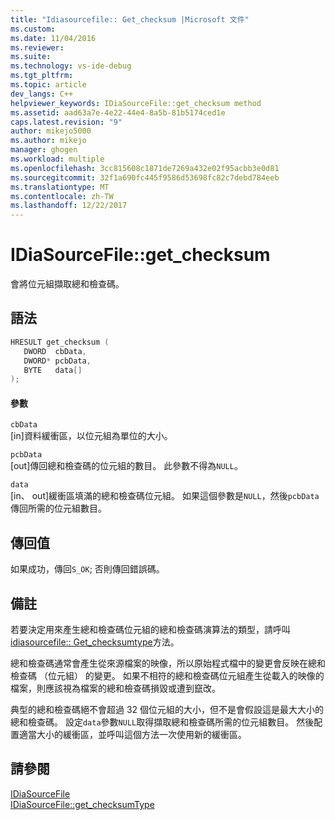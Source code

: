 ```yaml
---
title: "Idiasourcefile:: Get_checksum |Microsoft 文件"
ms.custom: 
ms.date: 11/04/2016
ms.reviewer: 
ms.suite: 
ms.technology: vs-ide-debug
ms.tgt_pltfrm: 
ms.topic: article
dev_langs: C++
helpviewer_keywords: IDiaSourceFile::get_checksum method
ms.assetid: aad63a7e-4e22-44e4-8a5b-81b5174ced1e
caps.latest.revision: "9"
author: mikejo5000
ms.author: mikejo
manager: ghogen
ms.workload: multiple
ms.openlocfilehash: 3cc815608c1871de7269a432e02f95acbb3e0d81
ms.sourcegitcommit: 32f1a690fc445f9586d53698fc82c7debd784eeb
ms.translationtype: MT
ms.contentlocale: zh-TW
ms.lasthandoff: 12/22/2017
---
```

# <a name="idiasourcefilegetchecksum"></a>IDiaSourceFile::get_checksum
會將位元組擷取總和檢查碼。  
  
## <a name="syntax"></a>語法  
  
```C++  
HRESULT get_checksum (   
   DWORD  cbData,  
   DWORD* pcbData,  
   BYTE   data[]  
);  
```  
  
#### <a name="parameters"></a>參數  
 `cbData`  
 [in]資料緩衝區，以位元組為單位的大小。  
  
 `pcbData`  
 [out]傳回總和檢查碼的位元組的數目。 此參數不得為`NULL`。  
  
 `data`  
 [in、 out]緩衝區填滿的總和檢查碼位元組。 如果這個參數是`NULL`，然後`pcbData`傳回所需的位元組數目。  
  
## <a name="return-value"></a>傳回值  
 如果成功，傳回`S_OK`; 否則傳回錯誤碼。  
  
## <a name="remarks"></a>備註  
 若要決定用來產生總和檢查碼位元組的總和檢查碼演算法的類型，請呼叫[idiasourcefile:: Get_checksumtype](../../debugger/debug-interface-access/idiasourcefile-get-checksumtype.md)方法。  
  
 總和檢查碼通常會產生從來源檔案的映像，所以原始程式檔中的變更會反映在總和檢查碼 （位元組） 的變更。 如果不相符的總和檢查碼位元組產生從載入的映像的檔案，則應該視為檔案的總和檢查碼損毀或遭到竄改。  
  
 典型的總和檢查碼絕不會超過 32 個位元組的大小，但不是會假設這是最大大小的總和檢查碼。 設定`data`參數`NULL`取得擷取總和檢查碼所需的位元組數目。 然後配置適當大小的緩衝區，並呼叫這個方法一次使用新的緩衝區。  
  
## <a name="see-also"></a>請參閱  
 [IDiaSourceFile](../../debugger/debug-interface-access/idiasourcefile.md)   
 [IDiaSourceFile::get_checksumType](../../debugger/debug-interface-access/idiasourcefile-get-checksumtype.md)
